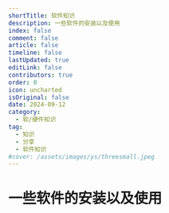 ```yaml
---
shortTitle: 软件知识
description: 一些软件的安装以及使用
index: false
comment: false
article: false
timeline: false
lastUpdated: true
editLink: false
contributors: true
order: 0
icon: uncharted
isOriginal: false
date: 2024-09-12
category:
  - 软/硬件知识
tag:
  - 知识
  - 分享
  - 软件知识
#cover: /assets/images/ys/threesmall.jpeg
---
```


# 一些软件的安装以及使用

<Catalog />